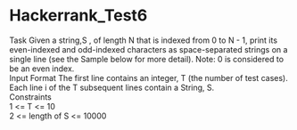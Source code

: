 # Hackerrank_Test6
Task  Given a string,S , of length N that is indexed from 0 to N - 1, print its even-indexed and odd-indexed characters as space-separated strings on a single line (see the Sample below for more detail). 
Note: 
  0 is considered to be an even index.  
Input Format  The first line contains an integer, T (the number of test cases).  
Each line  i of the T subsequent lines contain a String, S.  
Constraints     
  1 <= T <= 10     
  2 <= length of S <= 10000
